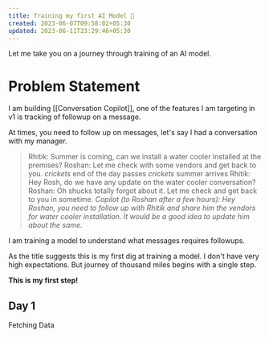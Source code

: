 ```yaml
---
title: Training my first AI Model 🤖
created: 2023-06-07T09:58:02+05:30
updated: 2023-06-11T23:29:46+05:30
---
```


Let me take you on a journey through training of an AI model.

# Problem Statement

I am building [[Conversation Copilot]], one of the features I am targeting in v1 is tracking of followup on a message.

At times, you need to follow up on messages, let's say I had a conversation with my manager.

> Rhitik: Summer is coming, can we install a water cooler installed at the premises?
> Roshan:  Let me check with some vendors and get back to you.
> *crickets* end of the day passes
> *crickets* summer arrives
> Rhitik: Hey Rosh, do we have any update on the water cooler conversation?
> Roshan: Oh shucks totally forgot about it. Let me check and get back to you in sometime.
> *Copilot (to Roshan after a few hours): Hey Roshan, you need to follow up with Rhitik and share him the vendors for water cooler installation. It would be a good idea to update him about the same.*

I am training a model to understand what messages requires followups.

As the title suggests this is my first dig at training a model. I don't have very high expectations. But journey of thousand miles begins with a single step.

**This is my first step!**


## Day 1

Fetching Data